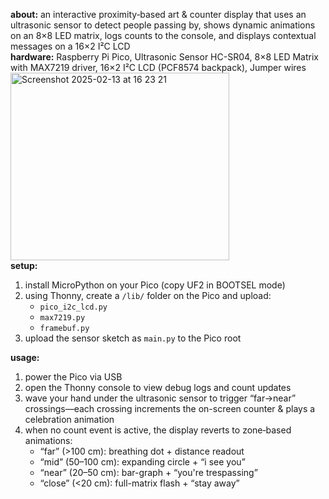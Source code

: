 **about:** an interactive proximity‐based art & counter display that uses an ultrasonic sensor to detect people passing by, shows dynamic animations on an 8×8 LED matrix, logs counts to the console, and displays contextual messages on a 16×2 I²C LCD <br>
**hardware:** Raspberry Pi Pico, Ultrasonic Sensor HC-SR04, 8×8 LED Matrix with MAX7219 driver, 16×2 I²C LCD (PCF8574 backpack), Jumper wires <br><img height="300" width="350" alt="Screenshot 2025-02-13 at 16 23 21" src="https://github.com/user-attachments/assets/da0d8a18-3116-400f-a503-226a12782a41"/> <br>
**setup:**
1. install MicroPython on your Pico (copy UF2 in BOOTSEL mode) 
2. using Thonny, create a `/lib/` folder on the Pico and upload:  
   - `pico_i2c_lcd.py`  
   - `max7219.py`  
   - `framebuf.py`  
3. upload the sensor sketch as `main.py` to the Pico root

**usage:**
1. power the Pico via USB
2. open the Thonny console to view debug logs and count updates  
3. wave your hand under the ultrasonic sensor to trigger “far→near” crossings—each crossing increments the on-screen counter & plays a celebration animation
4. when no count event is active, the display reverts to zone‐based animations:  
   - “far” (>100 cm): breathing dot + distance readout  
   - “mid” (50–100 cm): expanding circle + “i see you”  
   - “near” (20–50 cm): bar-graph + “you're trespassing”  
   - “close” (<20 cm): full-matrix flash + “stay away”
